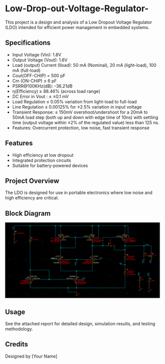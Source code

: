 # Low-Drop-out-Voltage-Regulator-
This project is a design and analysis of a Low Dropout Voltage Regulator (LDO) intended for efficient power management in embedded systems.
## Specifications
- Input Voltage (Vin): 1.8V
- Output Voltage (Vout): 1.6V
- Load (output) Current (Iload): 50 mA (Nominal), 20 mA (light-load), 100 mA (full-load)
- Cout(OFF-CHIP) = 500 pF
- Cm (ON-CHIP) ≤ 6 pF
- PSRR@100KHz(dB): -36.21dB
- η(Efficiency) ≥ 88.46% (across load range)
- DC Error in Vout : ≤ ±0.1 mV 
- Load Regulation ≤ 0.05% variation from light-load to full-load
- Line Regulation ≤ 0.00125% for ±2.5% variation in input voltage
- Transient Response: ≤ 150mV overshoot/undershoot for a 20mA to 50mA load step (both up and down with
   edge time of 10ns) with settling time (output voltage within ±2% of the regulated value) less than 125 ns.
- Features: Overcurrent protection, low noise, fast transient response

## Features
- High efficiency at low dropout
- Integrated protection circuits
- Suitable for battery-powered devices

## Project Overview
The LDO is designed for use in portable electronics where low noise and high efficiency are critical.

## Block Diagram
![Block Diagram](block_diagram.png)

## Usage
See the attached report for detailed design, simulation results, and testing methodology.

## Credits
Designed by [Your Name]
